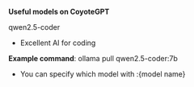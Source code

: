 **Useful models on CoyoteGPT**

qwen2.5-coder
- Excellent AI for coding

**Example command**: ollama pull qwen2.5-coder:7b
- You can specify which model with :{model name}

